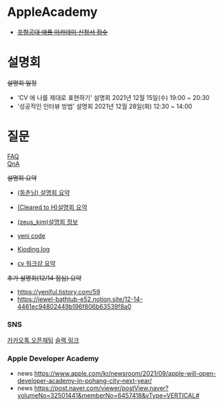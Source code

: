 # AppleAcademy
- ~~[포항공대 애플 아카데미 신청서 접수](https://developeracademy.postech.ac.kr/ko)~~

# 설명회 
~~설명회 일정~~
- 'CV 에 나를 제대로 표현하기' 설명회 2021년 12월 15일(수) 19:00 ~ 20:30
- '성공적인 인터뷰 방법' 설명회 2021년 12월 28일(화) 12:30 ~ 14:00

# 질문
[FAQ](https://developeracademy.postech.ac.kr/ko/faq-kr/)  
[QnA](https://docs.google.com/spreadsheets/d/1QBG4UtvfJON2RJv3JoTAflyIzsUrfFaoxXSHyV98YoM/edit#gid=0)  

~~설명회 요약~~
- [(동춘님) 설명회 요약](https://blog.naver.com/ehdcns19)
- [(Cleared to H)설명회 요약]( https://iphfly1030.tistory.com/category/DEVELOPMENT%26DATA/2022%20%EC%95%A0%ED%94%8C%20%EA%B0%9C%EB%B0%9C%EC%9E%90%20%EC%95%84%EC%B9%B4%EB%8D%B0%EB%AF%B8)
- [(zeus_kim)설명회 정보](https://zeuskim.notion.site/Apple-Developer-Academy-POSTECH-b406084e470b4f5299f1780337c70c66)
- [yeni code](https://yeniful.tistory.com/59)
- [Kioding.log](https://velog.io/@un1945/Apple-Developer-Academy-POSTECH-%EC%98%A8%EB%9D%BC%EC%9D%B8-%EC%84%A4%EB%AA%85%ED%9A%8C)

- [cv 워크샵 요약](https://yeniful.tistory.com/60)

~~추가 설명회(12/14 점심) 요약~~
- https://yeniful.tistory.com/59
- https://jewel-bathtub-e52.notion.site/12-14-4461ec94802449b196f806b63539f8a0

### SNS
[카카오톡 오픈채팅](https://open.kakao.com/o/g1chNTMd)
[슬랙 링크](https://join.slack.com/t/apple-deva/shared_invite/zt-10i6uowog-RwgGl4W2MgHBB86rick7PA)

### Apple Developer Academy
- news https://www.apple.com/kr/newsroom/2021/09/apple-will-open-developer-academy-in-pohang-city-next-year/  
- news https://post.naver.com/viewer/postView.naver?volumeNo=32501441&memberNo=6457418&vType=VERTICAL#
